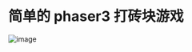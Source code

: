# 简单的 phaser3 打砖块游戏
![image](https://github.com/imoo666/block/assets/128702888/6ccf6387-e80e-4c07-9acc-2fc734c84c17)
